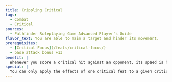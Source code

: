 ```yaml
---
title: Crippling Critical
tags:
  - Combat
  - Critical
sources:
  - Pathfinder Roleplaying Game Advanced Player's Guide
flavor_text: You are able to maim a target and hinder its movement.
prerequisites:
  - [Critical Focus](/feats/critical-focus/)
  - base attack bonus +13
benefit: |
  Whenever you score a critical hit against an opponent, its speed is halved for 1 minute. A successful Fortitude save reduces this duration to 1d4 rounds. The DC of this save is equal to 10 + your base attack bonus. Against creatures with multiple types of movement, you must choose which movement type to affect. A flying creature hit by this attack must make a DC 10 [Fly](/skills/fly/) check to remain airborne, and has its maneuverability reduced by one step.
special: |
  You can only apply the effects of one critical feat to a given critical hit unless you possess [Critical Mastery](/feats/critical-mastery/).
---
```


